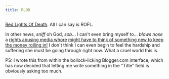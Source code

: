```yaml
---
title: RLOD
---
```

<a href="http://news.bbc.co.uk/2/hi/business/6275728.stm">Red Lights Of Death</a>. All I can say is ROFL.

In other news, *sniff* oh God, *sob*... I can't even bring myself to... *blows nose* a <a href="http://stallman.org/harry-potter.html">rights abusing media whore</a> <a href="http://news.bbc.co.uk/2/hi/entertainment/6276682.stm">might have to think of something new to keep the money rolling in!</a> I don't think I can even begin to feel the hardship and suffering she must be going through right now. What a cruel world this is.

PS: I wrote this from within the bollock-licking Blogger.com interface, which has now decided that letting me write something in the "Title" field is obviously asking too much.
